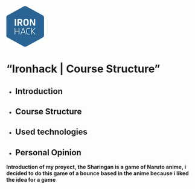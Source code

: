 ![](./Assets/logo-ih.png)

# “Ironhack | Course Structure”

- ## Introduction
- ##  Course Structure
- ##  Used technologies
- ## Personal Opinion

**Introduction of my proyect, the Sharingan is a game of Naruto anime, i decided to do this game of a bounce based in the anime because i liked the idea for a game**
